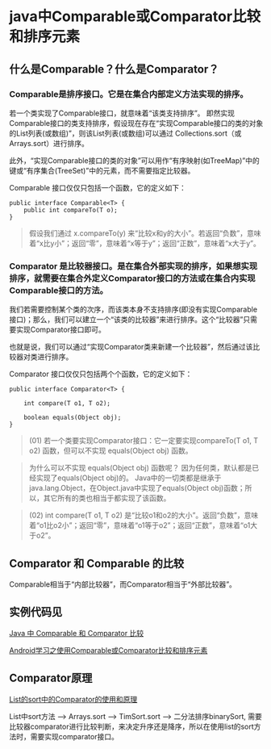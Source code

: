# java中Comparable或Comparator比较和排序元素

## 什么是Comparable？什么是Comparator？

### Comparable是排序接口。它是在集合内部定义方法实现的排序。

若一个类实现了Comparable接口，就意味着“该类支持排序”。  即然实现Comparable接口的类支持排序，假设现在存在“实现Comparable接口的类的对象的List列表(或数组)”，则该List列表(或数组)可以通过 Collections.sort（或 Arrays.sort）进行排序。

此外，“实现Comparable接口的类的对象”可以用作“有序映射(如TreeMap)”中的键或“有序集合(TreeSet)”中的元素，而不需要指定比较器。

Comparable 接口仅仅只包括一个函数，它的定义如下：
```
public interface Comparable<T> {
    public int compareTo(T o);
}
```
> 假设我们通过 x.compareTo(y) 来“比较x和y的大小”。若返回“负数”，意味着“x比y小”；返回“零”，意味着“x等于y”；返回“正数”，意味着“x大于y”。

### Comparator 是比较器接口。是在集合外部实现的排序，如果想实现排序，就需要在集合外定义Comparator接口的方法或在集合内实现Comparable接口的方法。

我们若需要控制某个类的次序，而该类本身不支持排序(即没有实现Comparable接口)；那么，我们可以建立一个“该类的比较器”来进行排序。这个“比较器”只需要实现Comparator接口即可。

也就是说，我们可以通过“实现Comparator类来新建一个比较器”，然后通过该比较器对类进行排序。

Comparator 接口仅仅只包括两个个函数，它的定义如下：
```
public interface Comparator<T> {

    int compare(T o1, T o2);

    boolean equals(Object obj);
}
```
> (01) 若一个类要实现Comparator接口：它一定要实现compareTo(T o1, T o2) 函数，但可以不实现 equals(Object obj) 函数。

> 为什么可以不实现 equals(Object obj) 函数呢？ 因为任何类，默认都是已经实现了equals(Object obj)的。 Java中的一切类都是继承于java.lang.Object，在Object.java中实现了equals(Object obj)函数；所以，其它所有的类也相当于都实现了该函数。

> (02) int compare(T o1, T o2) 是“比较o1和o2的大小”。返回“负数”，意味着“o1比o2小”；返回“零”，意味着“o1等于o2”；返回“正数”，意味着“o1大于o2”。

## Comparator 和 Comparable 的比较

Comparable相当于“内部比较器”，而Comparator相当于“外部比较器”。

## 实例代码见

[Java 中 Comparable 和 Comparator 比较](http://www.cnblogs.com/skywang12345/p/3324788.html)

[Android学习之使用Comparable或Comparator比较和排序元素](http://blog.csdn.net/qq_23940659/article/details/51013626)

## Comparator原理

[List的sort中的Comparator的使用和原理](http://blog.csdn.net/rually/article/details/44673785)

List中sort方法 --> Arrays.sort --> TimSort.sort --> 二分法排序binarySort, 需要比较器comparator进行比较判断，来决定升序还是降序，所以在使用list的sort方法时，需要实现comparator接口。


